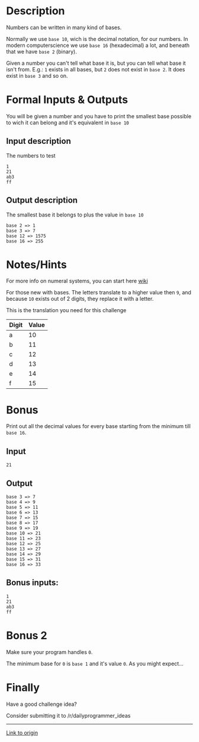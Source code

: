 # Description

Numbers can be written in many kind of bases.

Normally we use `base 10`, wich is the decimal notation, for our numbers. In modern computerscience we use `base 16` (hexadecimal) a lot, and beneath that we have `base 2` (binary).

Given a number you can't tell what base it is, but you can tell what base it isn't from. E.g.: `1` exists in all bases, but `2` does not exist in `base 2`. It does exist in `base 3` and so on.

# Formal Inputs & Outputs

You will be given a number and you have to print the smallest base possible to wich it can belong and it's equivalent in `base 10`

## Input description

The numbers to test

    1
    21
    ab3
    ff

## Output description

The smallest base it belongs to plus the value in `base 10`

    base 2 => 1
    base 3 => 7
    base 12 => 1575
    base 16 => 255

# Notes/Hints

For more info on numeral systems, you can start here [wiki](https://en.wikipedia.org/wiki/Numeral_system)

For those new with bases. The letters translate to a higher value then `9`, and because `10` exists out of 2 digits, they replace it with a letter.

This is the translation you need for this challenge

Digit | Value
---|---
a | 10
b | 11
c | 12
d | 13
e | 14
f | 15


# Bonus

Print out all the decimal values for every base starting from the minimum till `base 16`.

## Input

    21

## Output

    base 3 => 7
    base 4 => 9
    base 5 => 11
    base 6 => 13
    base 7 => 15
    base 8 => 17
    base 9 => 19
    base 10 => 21
    base 11 => 23
    base 12 => 25
    base 13 => 27
    base 14 => 29
    base 15 => 31
    base 16 => 33


## Bonus inputs:

    1
    21
    ab3
    ff

# Bonus 2
Make sure your program handles `0`. 

The minimum base for `0` is `base 1` and it's value `0`. As you might expect...

# Finally

Have a good challenge idea?

Consider submitting it to /r/dailyprogrammer_ideas

---

[Link to origin](https://www.reddit.com/r/dailyprogrammer/504rdh)